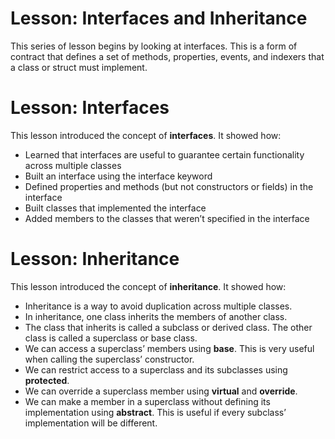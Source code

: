 # Lesson: Interfaces and Inheritance

This series of lesson begins by looking at interfaces. This is a form of contract that defines a set of methods, properties, events, and indexers that a class or struct must implement.

# Lesson: Interfaces

This lesson introduced the concept of **interfaces**. It showed how:
- Learned that interfaces are useful to guarantee certain functionality across multiple classes
- Built an interface using the interface keyword
- Defined properties and methods (but not constructors or fields) in the interface
- Built classes that implemented the interface
- Added members to the classes that weren’t specified in the interface

# Lesson: Inheritance

This lesson introduced the concept of **inheritance**. It showed how:
- Inheritance is a way to avoid duplication across multiple classes.
- In inheritance, one class inherits the members of another class.
- The class that inherits is called a subclass or derived class. The other class is called a superclass or base class.
- We can access a superclass’ members using **base**. This is very useful when calling the superclass’ constructor.
- We can restrict access to a superclass and its subclasses using **protected**.
- We can override a superclass member using **virtual** and **override**.
- We can make a member in a superclass without defining its implementation using **abstract**. This is useful if every subclass’ implementation will be different.